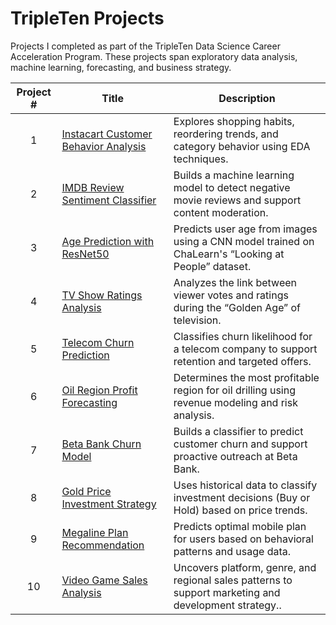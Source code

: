 # TripleTen Projects  
Projects I completed as part of the TripleTen Data Science Career Acceleration Program. These projects span exploratory data analysis, machine learning, forecasting, and business strategy.

| Project # | Title | Description |
|:---------:|-----------------------------|--------------------------------------------|
| 1 | [Instacart Customer Behavior Analysis](https://github.com/Mattyb883/instacart-customer-behavior-analysis) | Explores shopping habits, reordering trends, and category behavior using EDA techniques. |
| 2 | [IMDB Review Sentiment Classifier](https://github.com/Mattyb883/imdb-review-sentiment-classifier) | Builds a machine learning model to detect negative movie reviews and support content moderation. |
| 3 | [Age Prediction with ResNet50](https://github.com/Mattyb883/age-prediction-resnet50) | Predicts user age from images using a CNN model trained on ChaLearn's “Looking at People” dataset. |
| 4 | [TV Show Ratings Analysis](https://github.com/Mattyb883/tv-show-ratings-vote-analysis) | Analyzes the link between viewer votes and ratings during the “Golden Age” of television. |
| 5 | [Telecom Churn Prediction](https://github.com/Mattyb883/telecom-churn-prediction) | Classifies churn likelihood for a telecom company to support retention and targeted offers. |
| 6 | [Oil Region Profit Forecasting](https://github.com/Mattyb883/oil-well-profit-forecasting) | Determines the most profitable region for oil drilling using revenue modeling and risk analysis. |
| 7 | [Beta Bank Churn Model](https://github.com/Mattyb883/beta-bank-churn-classification) | Builds a classifier to predict customer churn and support proactive outreach at Beta Bank. |
| 8 | [Gold Price Investment Strategy](https://github.com/Mattyb883/gold-price-investment-strategy) | Uses historical data to classify investment decisions (Buy or Hold) based on price trends. |
| 9 | [Megaline Plan Recommendation](https://github.com/Mattyb883/megaline-plan-recommendation) | Predicts optimal mobile plan for users based on behavioral patterns and usage data. |
|10 | [Video Game Sales Analysis](https://github.com/Mattyb883/video-game-sales-analysis) | Uncovers platform, genre, and regional sales patterns to support marketing and development strategy.. |
